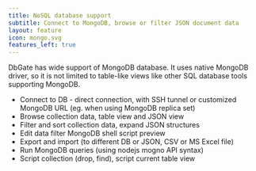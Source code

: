 ```yaml
---
title: NoSQL database support
subtitle: Connect to MongoDB, browse or filter JSON document data
layout: feature
icon: mongo.svg
features_left: true
---
```


DbGate has wide support of MongoDB database. It uses native MongoDB driver, so it is not limited to table-like views like other SQL database tools supporting MongoDB.

* Connect to DB - direct connection, with SSH tunnel or customized MongoDB URL (eg. when using MongoDB replica set)
* Browse collection data, table view and JSON view
* Filter and sort collection data, expand JSON structures
* Edit data filter MongoDB shell script preview
* Export and import (to different DB or JSON, CSV or MS Excel file)
* Run MongoDB queries (using nodejs mogno API syntax)
* Script collection (drop, find), script current table view
